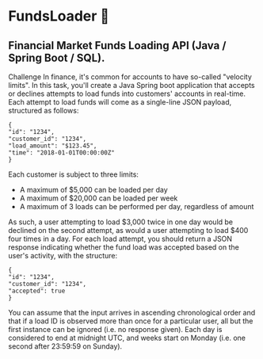 # FundsLoader 💸
## Financial Market Funds Loading API (Java / Spring Boot / SQL).


Challenge
In finance, it's common for accounts to have so-called "velocity limits". In this task, you'll create a Java Spring boot application
that accepts or declines attempts to load funds into customers' accounts in real-time. Each attempt to load funds will come as a
single-line JSON payload, structured as follows:
```
{
"id": "1234",
"customer_id": "1234",
"load_amount": "$123.45",
"time": "2018-01-01T00:00:00Z"
}
```

Each customer is subject to three limits:
* A maximum of $5,000 can be loaded per day
* A maximum of $20,000 can be loaded per week
* A maximum of 3 loads can be performed per day, regardless of amount

As such, a user attempting to load $3,000 twice in one day would be declined on the second attempt, as would a user attempting
to load $400 four times in a day. For each load attempt, you should return a JSON response indicating whether the fund load was
accepted based on the user's activity, with the structure:
```
{
"id": "1234",
"customer_id": "1234",
"accepted": true
}
```

You can assume that the input arrives in ascending chronological order and that if a load ID is observed more than once for a
particular user, all but the first instance can be ignored (i.e. no response given). Each day is considered to end at midnight
UTC, and weeks start on Monday (i.e. one second after 23:59:59 on Sunday).
